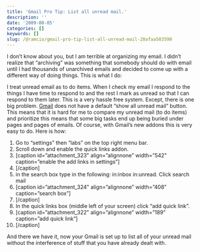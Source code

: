 ```yaml
---
title: 'Gmail Pro Tip: List all unread mail.'
description: ''
date: '2009-08-05'
categories: []
keywords: []
slug: /@ramcio/gmail-pro-tip-list-all-unread-mail-20afaa503590
---
```


I don’t know about you, but I am terrible at organizing my email. I didn’t realize that “archiving” was something that somebody should do with email until I had thousands of unarchived emails and decided to come up with a different way of doing things. This is what I do:

I treat unread email as to do items. When I check my email I respond to the things I have time to respond to and the rest I mark as unread so that I can respond to them later. This is a very hassle free system. Except, there is one big problem. [Gmail](http://gmail.com "Gmail") does not have a default “show all unread mail” button. This means that it is hard for me to compare my unread mail (to do items) and prioritize this means that some big tasks end up being buried under pages and pages of emails. Of course, with Gmail’s new addons this is very easy to do. Here is how:

1.  Go to “settings” then “labs” on the top right menu bar.
2.  Scroll down and enable the quick links addon.
3.  \[caption id=”attachment\_323" align=”alignnone” width=”542" caption=”enable the add links in settings”\]
4.  \[/caption\]
5.  in the search box type in the following: in:inbox in:unread. Click search mail
6.  \[caption id=”attachment\_324" align=”alignnone” width=”408" caption=”search box”\]
7.  \[/caption\]
8.  In the quick links box (middle left of your screen) click “add quick link”.
9.  \[caption id=”attachment\_322" align=”alignnone” width=”189" caption=”add quick link”\]
10.  \[/caption\]

And there we have it, now your Gmail is set up to list all of your unread mail without the interference of stuff that you have already dealt with.